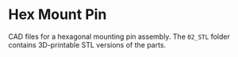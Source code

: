 # Hex Mount Pin

CAD files for a hexagonal mounting pin assembly. The `02_STL` folder contains 3D-printable STL versions of the parts.
